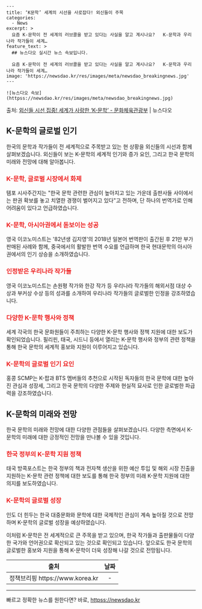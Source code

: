     ---
    title: ‘K문학’ 세계의 시선을 사로잡다! 외신들이 주목
    categories:
      - News
    excerpt: >
      요즘 K-문학이 전 세계의 러브콜을 받고 있다는 사실을 알고 계시나요?   K-문학과 우리나라 작가들이 세계…
    feature_text: >
      ## 뉴스다오 실시간 뉴스 속보입니다.
    
      요즘 K-문학이 전 세계의 러브콜을 받고 있다는 사실을 알고 계시나요?   K-문학과 우리나라 작가들이 세계…
    image: 'https://newsdao.kr/res/images/meta/newsdao_breakingnews.jpg'
    ---
    
    ![뉴스다오 속보](httpss://newsdao.kr/res/images/meta/newsdao_breakingnews.jpg)

<p>출처: <a href="httpss://newsdao.kr/3017" rel="dofollow">외신들 시선 집중! 세계가 사랑한 ‘K-문학’ - 문화체육관광부</a> | 뉴스다오</p>

<h2 data-ke-size="size26">K-문학의 글로벌 인기</h2>
<p data-ke-size="size16">한국의 문학과 작가들이 전 세계적으로 주목받고 있는 현 상황을 외신들의 시선과 함께 살펴보겠습니다. 외신들이 보는 K-문학의 세계적 인기와 증가 요인, 그리고 한국 문학의 미래와 전망에 대해 알아봅니다.</p>

<h3><b><span style="color: #ee2323;">K-문학, 글로벌 시장에서 화제</span></b></h3>
<p data-ke-size="size16">템포 시사주간지는 "한국 문학 관련한 관심이 높아지고 있는 가운데 출판사들 사이에서는 판권 확보를 놓고 치열한 경쟁이 벌어지고 있다"고 전하며, 단 하나의 번역가로 인해 어려움이 있다고 언급하였습니다.</p>

<h3><b><span style="color: #ee2323;">K-문학, 아시아권에서 돋보이는 성공</span></b></h3>
<p data-ke-size="size16">영국 이코노미스트는 '82년생 김지영'의 2018년 일본어 번역판이 출간된 후 21만 부가 판매된 사례와 함께, 중국에서의 활발한 번역 수요를 언급하며 한국 현대문학의 아시아권에서의 인기 상승을 소개하였습니다.</p>

<h3><b><span style="color: #ee2323;">인정받은 우리나라 작가들</span></b></h3>
<p data-ke-size="size16">영국 이코노미스트는 손원평 작가와 한강 작가 등 우리나라 작가들의 해외서점 대상 수상과 부커상 수상 등의 성과를 소개하여 우리나라 작가들의 글로벌한 인정을 강조하였습니다.</p>

<h3><b><span style="color: #ee2323;">다양한 K-문학 행사와 정책</span></b></h3>
<p data-ke-size="size16">세계 각국의 한국 문화원들이 주최하는 다양한 K-문학 행사와 정책 지원에 대한 보도가 확인되었습니다. 필리핀, 태국, 시드니 등에서 열리는 K-문학 행사와 정부의 관련 정책을 통해 한국 문학의 세계적 홍보와 지원이 이루어지고 있습니다.</p>

<h3><b><span style="color: #ee2323;">K-문학의 글로벌 인기 요인</span></b></h3>
<p data-ke-size="size16">홍콩 SCMP는 K-팝과 BTS 멤버들의 추천으로 시작된 독자들의 한국 문학에 대한 높아진 관심과 성장세, 그리고 한국 문학의 다양한 주제와 현실적 묘사로 인한 글로벌한 파급력을 강조하였습니다.</p>

<h2 data-ke-size="size26">K-문학의 미래와 전망</h2>
<p data-ke-size="size16">한국 문학의 미래와 전망에 대한 다양한 관점들을 살펴보겠습니다. 다양한 측면에서 K-문학의 미래에 대한 긍정적인 전망을 만나볼 수 있을 것입니다.</p>

<h3><b><span style="color: #ee2323;">한국 정부의 K-문학 지원 정책</span></b></h3>
<p data-ke-size="size16">태국 방콕포스트는 한국 정부의 책과 전자책 생산을 위한 예산 투입 및 해외 시장 진출을 지원하는 K-문학 관련 정책에 대한 보도를 통해 한국 정부의 미래 K-문학 지원에 대한 의지를 보도하였습니다.</p>

<h3><b><span style="color: #ee2323;">K-문학의 글로벌 성장</span></b></h3>
<p data-ke-size="size16">인도 더 힌두는 한국 대중문화와 문학에 대한 국제적인 관심이 계속 높아질 것으로 전망하며 K-문학의 글로벌 성장을 예상하였습니다.</p>

<p data-ke-size="size16">이처럼 K-문학은 전 세계적으로 큰 주목을 받고 있으며, 한국 작가들과 출판물들이 다양한 국가와 언어권으로 확산되고 있는 것으로 확인되고 있습니다. 앞으로도 한국 문학의 글로벌한 홍보와 지원을 통해 K-문학이 더욱 성장해 나갈 것으로 전망됩니다.</p>

<table>
	<thead>
		<tr>
			<th style="text-align: center;">출처</th>
			<th style="text-align: center;">날짜</th>
		</tr>
	</thead>
	<tbody>
		<tr>
			<td style="text-align: center;">정책브리핑 https://www.korea.kr</td>
			<td style="text-align: center;">-</td>
		</tr>
	</tbody>
</table>
<hr>
<p data-ke-size="size16"></p> 

빠르고 정확한 뉴스를 원한다면? 바로, <a href="httpss://newsdao.kr" rel="dofollow">httpss://newsdao.kr</a>


    